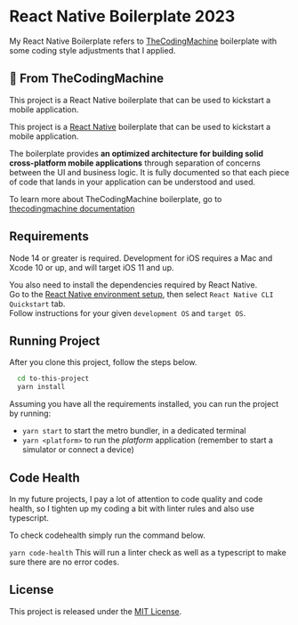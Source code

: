 
# React Native Boilerplate 2023

My React Native Boilerplate refers to [TheCodingMachine](https://github.com/thecodingmachine/react-native-boilerplate) boilerplate with some coding style adjustments that I applied.


## 🚀 From TheCodingMachine
This project is a React Native boilerplate that can be used to kickstart a mobile application.

This project is a [React Native](https://facebook.github.io/react-native/) boilerplate that can be used to kickstart a mobile application.

The boilerplate provides **an optimized architecture for building solid cross-platform mobile applications** through separation of concerns between the UI and business logic. It is fully documented so that each piece of code that lands in your application can be understood and used.

To learn more about TheCodingMachine boilerplate, go to [thecodingmachine documentation](https://thecodingmachine.github.io/react-native-boilerplate)


## Requirements

Node 14 or greater is required. Development for iOS requires a Mac and Xcode 10 or up, and will target iOS 11 and up.

You also need to install the dependencies required by React Native.  
Go to the [React Native environment setup](https://reactnative.dev/docs/environment-setup), then select `React Native CLI Quickstart` tab.  
Follow instructions for your given `development OS` and `target OS`.

## Running Project

After you clone this project, follow the steps below.

```bash
  cd to-this-project
  yarn install
```
Assuming you have all the requirements installed, you can run the project by running:

- `yarn start` to start the metro bundler, in a dedicated terminal
- `yarn <platform>` to run the *platform* application (remember to start a simulator or connect a device)

    
## Code Health

In my future projects, I pay a lot of attention to code quality and code health, so I tighten up my coding a bit with linter rules and also use typescript.

To check codehealth simply run the command below.

`yarn code-health` This will run a linter check as well as a typescript to make sure there are no error codes.



## License

This project is released under the [MIT License](LICENSE).
